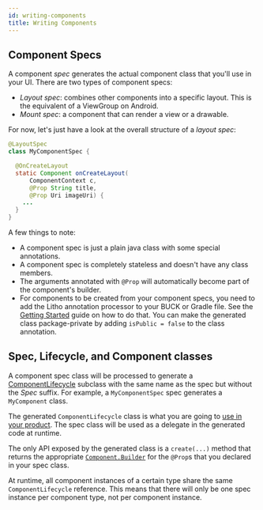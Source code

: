 ```yaml
---
id: writing-components
title: Writing Components
---
```


## Component Specs
A component *spec* generates the actual component class that you'll use in your UI. There are two types of component specs:

- *Layout spec*: combines other components into a specific layout. This is the equivalent of a ViewGroup on Android.
- *Mount spec*: a component that can render a view or a drawable.

For now, let's just have a look at the overall structure of a *layout spec*:

```java
@LayoutSpec
class MyComponentSpec {

  @OnCreateLayout
  static Component onCreateLayout(
      ComponentContext c,
      @Prop String title,
      @Prop Uri imageUri) {
    ...
  }
}
```

A few things to note:

 - A component spec is just a plain java class with some special annotations.
 - A component spec is completely stateless and doesn't have any class members.
 - The arguments annotated with `@Prop` will automatically become part of the component's builder.
 - For components to be created from your component specs, you need to add the Litho annotation processor to your BUCK or Gradle file. See the [Getting Started](getting-started) guide on how to do that. You can make the generated class package-private by adding `isPublic = false` to the class annotation.

## Spec, Lifecycle, and Component classes

A component spec class will be processed to generate a [ComponentLifecycle](javadoc/com/facebook/litho/ComponentLifecycle.html) subclass with the same name as the spec but without the *Spec* suffix. For example, a `MyComponentSpec` spec generates a `MyComponent` class.

The generated `ComponentLifecycle` class is what you are going to [use in your product](using-components). The spec class will be used as a delegate in the generated code at runtime.

The only API exposed by the generated class is a `create(...)` method that returns the appropriate [`Component.Builder`](javadoc/com/facebook/litho/Component.Builder.html) for the `@Prop`s that you declared in your spec class.

At runtime, all component instances of a certain type share the same `ComponentLifecycle` reference. This means that there will only be one spec instance per component type, not per component instance.


